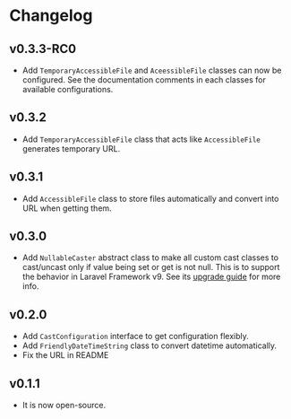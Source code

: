 # Changelog

## v0.3.3-RC0
- Add `TemporaryAccessibleFile` and `AceessibleFile` classes can now be configured. See the
  documentation comments in each classes for available configurations.

## v0.3.2
- Add `TemporaryAccessibleFile` class that acts like `AccessibleFile`  generates temporary URL.

## v0.3.1
- Add `AccessibleFile` class to store files automatically and convert into URL when getting them.

## v0.3.0
- Add `NullableCaster` abstract class to make all custom cast classes to cast/uncast only if value
  being set or get is not null. This is to support the behavior in Laravel Framework v9. See its
  [upgrade guide](https://laravel.com/docs/9.x/upgrade#custom-casts-and-null) for more info.

## v0.2.0
- Add `CastConfiguration` interface to get configuration flexibly.
- Add `FriendlyDateTimeString` class to convert datetime automatically.
- Fix the URL in README

## v0.1.1
- It is now open-source.

